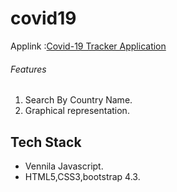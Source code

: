 # covid19

<!--Applink :[Covid-19 Tracker Application](https://wonderful-goldstine-663a7d.netlify.app)-->
Applink :[Covid-19 Tracker Application](https://covid19livestatistics.netlify.app)

###### Features
1. Search By Country Name.
2. Graphical representation.

## Tech Stack
- Vennila Javascript.
- HTML5,CSS3,bootstrap 4.3.
